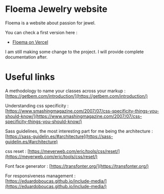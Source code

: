 # Floema Jewelry website

Floema is a website about passion for jewel.

You can check a first version here :
- [Floema on Vercel](https://floema-ice.vercel.app)

I am still making some change to the project. I will provide complete documentation after.

# Useful links

A methodology to name your classes across your markup : [https://getbem.com/introduction/](https://getbem.com/introduction/)

Understanding css specificity : [https://www.smashingmagazine.com/2007/07/css-specificity-things-you-should-know/](https://www.smashingmagazine.com/2007/07/css-specificity-things-you-should-know/)

Sass guidelines, the most interesting part for me being the architecture : [https://sass-guidelin.es/#architecture](https://sass-guidelin.es/#architecture)

css reset : [https://meyerweb.com/eric/tools/css/reset/](https://meyerweb.com/eric/tools/css/reset/)

Font face generator : [https://transfonter.org/](https://transfonter.org/)

For responsiveness management : [https://eduardoboucas.github.io/include-media/](https://eduardoboucas.github.io/include-media/)
